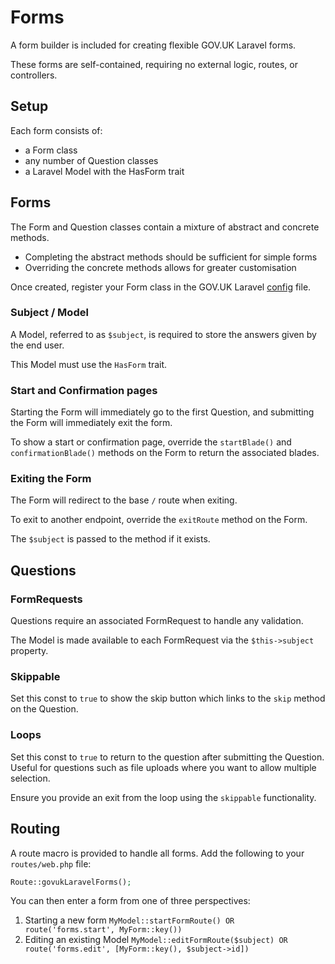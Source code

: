 # Forms

A form builder is included for creating flexible GOV.UK Laravel forms.

These forms are self-contained, requiring no external logic, routes, or controllers.

## Setup

Each form consists of:
* a Form class
* any number of Question classes
* a Laravel Model with the HasForm trait

## Forms

The Form and Question classes contain a mixture of abstract and concrete methods.

* Completing the abstract methods should be sufficient for simple forms
* Overriding the concrete methods allows for greater customisation

Once created, register your Form class in the GOV.UK Laravel [config](configuration.md) file.

### Subject / Model

A Model, referred to as `$subject`, is required to store the answers given by the end user.

This Model must use the `HasForm` trait.

### Start and Confirmation pages

Starting the Form will immediately go to the first Question, and submitting the Form will immediately exit the form.

To show a start or confirmation page, override the `startBlade()` and `confirmationBlade()` methods on the Form to return the associated blades.

### Exiting the Form

The Form will redirect to the base `/` route when exiting.

To exit to another endpoint, override the `exitRoute` method on the Form.

The `$subject` is passed to the method if it exists.

## Questions

### FormRequests

Questions require an associated FormRequest to handle any validation.

The Model is made available to each FormRequest via the `$this->subject` property.

### Skippable

Set this const to `true` to show the skip button which links to the `skip` method on the Question.

### Loops

Set this const to `true` to return to the question after submitting the Question. Useful for questions such as file uploads where you want to allow multiple selection.

Ensure you provide an exit from the loop using the `skippable` functionality.

## Routing

A route macro is provided to handle all forms. Add the following to your `routes/web.php` file:

```php
Route::govukLaravelForms();
```

You can then enter a form from one of three perspectives:

1. Starting a new form `MyModel::startFormRoute() OR route('forms.start', MyForm::key())`
2. Editing an existing Model `MyModel::editFormRoute($subject) OR route('forms.edit', [MyForm::key(), $subject->id])`

